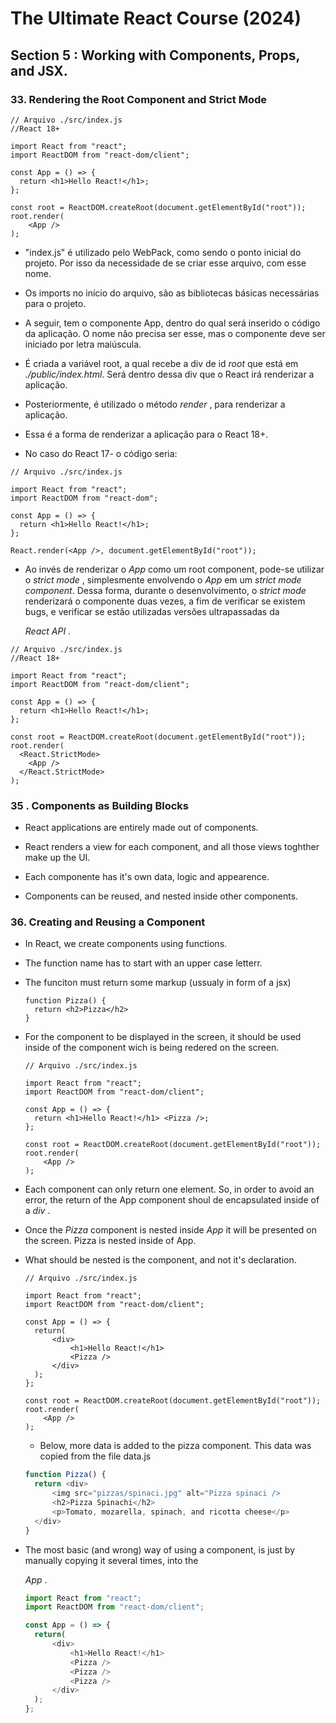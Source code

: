 # **The Ultimate React Course (2024)**



## Section 5 : Working with Components, Props, and JSX.

### 33. Rendering  the Root Component and Strict Mode

```` react
// Arquivo ./src/index.js
//React 18+

import React from "react";
import ReactDOM from "react-dom/client";

const App = () => {
  return <h1>Hello React!</h1>;
};

const root = ReactDOM.createRoot(document.getElementById("root"));
root.render(
    <App />
);

````

- "index.js" é utilizado pelo WebPack, como sendo o ponto inicial do projeto. Por isso da necessidade de se criar esse arquivo, com esse nome. 

- Os imports no início do arquivo, são as bibliotecas básicas necessárias para o projeto. 

- A seguir, tem o componente App, dentro do qual será inserido o código da aplicação. O nome não precisa ser esse, mas o componente deve ser iniciado por letra maiúscula.

- É criada a variável root, a qual recebe a div de id  *root*  que está em *./public/index.html*. Será dentro dessa div que o React irá renderizar a aplicação.

- Posteriormente, é utilizado o método *render* , para renderizar a aplicação.

- Essa é a forma de renderizar a aplicação para o React 18+.

-  No caso do React 17- o código seria:

  ```react
  // Arquivo ./src/index.js
  
  import React from "react";
  import ReactDOM from "react-dom";
  
  const App = () => {
    return <h1>Hello React!</h1>;
  };
  
  React.render(<App />, document.getElementById("root"));
  ```

  

- Ao invés de renderizar o *App* como um root component, pode-se utilizar o *strict mode*  , simplesmente envolvendo o *App* em um *strict mode component*. Dessa forma, durante o desenvolvimento, o *strict mode* renderizará o componente duas vezes, a fim de verificar se existem bugs, e verificar se estão utilizadas versões ultrapassadas da 

  *React API* .

```react
// Arquivo ./src/index.js
//React 18+

import React from "react";
import ReactDOM from "react-dom/client";

const App = () => {
  return <h1>Hello React!</h1>;
};

const root = ReactDOM.createRoot(document.getElementById("root"));
root.render(
  <React.StrictMode>
    <App />
  </React.StrictMode>
);

```



### 35 . Components as Building Blocks

- React applications are entirely made out of components.

- React renders a view for each component, and all those views toghther make up the UI.

- Each componente has it's own data, logic and appearence.

- Components can be reused, and nested inside other components.

  

### 36. Creating and Reusing a Component

- In React, we create components using functions.

- The function name has to start with an upper case letterr.

- The funciton must return some markup (ussualy in form of a jsx)

  ```react
  function Pizza() {
  	return <h2>Pizza</h2>
  }
  ```

- For the component to be displayed in the screen, it should be used inside of the component wich is being redered on the screen. 

  ```react
  // Arquivo ./src/index.js
  
  import React from "react";
  import ReactDOM from "react-dom/client";
  
  const App = () => {
    return <h1>Hello React!</h1> <Pizza />;
  };
  
  const root = ReactDOM.createRoot(document.getElementById("root"));
  root.render(
      <App />
  );
  ```

  

- Each component can only return one element. So, in order to avoid an error, the return of the App component shoul de encapsulated inside of a *div* .

- Once the *Pizza* component is nested inside *App* it will be presented on the screen. Pizza is nested inside of App.

- What should be nested is the component, and not it's declaration. 

  ```react
  // Arquivo ./src/index.js
  
  import React from "react";
  import ReactDOM from "react-dom/client";
  
  const App = () => {
    return(
        <div>
            <h1>Hello React!</h1> 
            <Pizza />
        </div>
    );
  };
  
  const root = ReactDOM.createRoot(document.getElementById("root"));
  root.render(
      <App />
  );
  ```

  

  - Below, more data is added to the pizza component. This data was copied from the file data.js

  ```typescript
  function Pizza() {
  	return <div>
  		<img src="pizzas/spinaci.jpg" alt="Pizza spinaci />
  		<h2>Pizza Spinachi</h2>
  		<p>Tomato, mozarella, spinach, and ricotta cheese</p>
  	</div>
  }
  ```

  

- The most basic (and wrong) way of using a component, is just by manually copying it several times, into the 

  *App* .

  ```typescript
  import React from "react";
  import ReactDOM from "react-dom/client";
  
  const App = () => {
    return(
        <div>
            <h1>Hello React!</h1> 
            <Pizza />
            <Pizza />
            <Pizza />
        </div>
    );
  };
  ```

  

  

